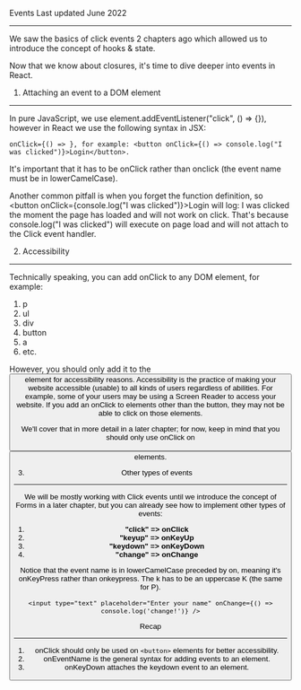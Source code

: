 Events 
Last updated June 2022
****
We saw the basics of click events 2 chapters ago which allowed us to introduce the concept of hooks & state.

Now that we know about closures, it's time to dive deeper into events in React.

1. Attaching an event to a DOM element
***

In pure JavaScript, we use element.addEventListener("click", () => {}), however in React we use the following syntax in JSX:
```
onClick={() => }, for example: <button onClick={() => console.log("I was clicked")}>Login</button>.
```
It's important that it has to be onClick rather than onclick (the event name must be in lowerCamelCase).

Another common pitfall is when you forget the function definition, so <button onClick={console.log("I was clicked")}>Login</button> will log: I was clicked the moment the page has loaded and will not work on click.
That's because console.log("I was clicked") will execute on page load and will not attach to the Click event handler.

2. Accessibility
***
Technically speaking, you can add onClick to any DOM element, for example:

1. p
2. ul
3. div
4. button
5. a
6. etc.

However, you should only add it to the <button> element for accessibility reasons.
Accessibility is the practice of making your website accessible (usable) to all kinds of users regardless of abilities.
For example, some of your users may be using a Screen Reader to access your website. If you add an onClick to elements other than the button, they may not be able to click on those elements.

We'll cover that in more detail in a later chapter; for now, keep in mind that you should only use onClick on <button> elements.

3. Other types of events
***

We will be mostly working with Click events until we introduce the concept of Forms in a later chapter, but you can already see how to implement other types of events:

1. **"click" => onClick**
2. **"keyup" => onKeyUp**
3. **"keydown" => onKeyDown**
4. **"change" => onChange**

Notice that the event name is in lowerCamelCase preceded by on, meaning it's onKeyPress rather than onkeypress. The k has to be an uppercase K (the same for P).
```
<input type="text" placeholder="Enter your name" onChange={() => console.log('change!')} />
```
Recap
***
1. onClick should only be used on ```<button>``` elements for better accessibility.
2. onEventName is the general syntax for adding events to an element.
3. onKeyDown attaches the keydown event to an element.

